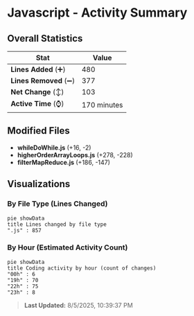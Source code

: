 # Javascript - Activity Summary 

## Overall Statistics

| Stat                   | Value                                                             |
| ---------------------- | ----------------------------------------------------------------- |
| **Lines Added** (➕)   | 480                                          |
| **Lines Removed** (➖) | 377                                        |
| **Net Change** (↕)    | 103                |
| **Active Time** (⌚)   | 170 minutes |


## Modified Files
- **whileDoWhile.js** (+16, -2)
- **higherOrderArrayLoops.js** (+278, -228)
- **filterMapReduce.js** (+186, -147)

## Visualizations

### By File Type (Lines Changed)

```mermaid
pie showData
title Lines changed by file type
".js" : 857
```

### By Hour (Estimated Activity Count)

```mermaid
pie showData
title Coding activity by hour (count of changes)
"00h" : 6
"19h" : 70
"22h" : 75
"23h" : 8
```


> **Last Updated:** 8/5/2025, 10:39:37 PM